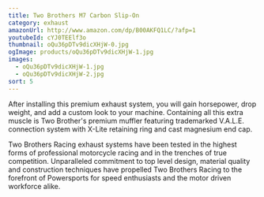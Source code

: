 ```yaml
---
title: Two Brothers M7 Carbon Slip-On
category: exhaust
amazonUrl: http://www.amazon.com/dp/B00AKFQ1LC/?afp=1
youtubeId: cYJ0TEElf3o
thumbnail: oQu36pDTv9dicXHjW-0.jpg
ogImage: products/oQu36pDTv9dicXHjW-1.jpg
images:
  - oQu36pDTv9dicXHjW-1.jpg
  - oQu36pDTv9dicXHjW-2.jpg
sort: 5
---
```


After installing this premium exhaust system, you will gain horsepower, drop weight, and add a custom look to your machine. Containing all this extra muscle is Two Brother's premium muffler featuring trademarked V.A.L.E. connection system with X-Lite retaining ring and cast magnesium end cap.

Two Brothers Racing exhaust systems have been tested in the highest forms of professional motorcycle racing and in the trenches of true competition. Unparalleled commitment to top level design, material quality and construction techniques have propelled Two Brothers Racing to the forefront of Powersports for speed enthusiasts and the motor driven workforce alike.

